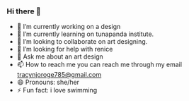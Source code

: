 ### Hi there 👋
- 🔭 I’m currently working on a design
- 🌱 I’m currently learning on tunapanda institute.
- 👯 I’m looking to collaborate on art designing.
- 🤔 I’m looking for help with renice
- 💬 Ask me about an art design
- 📫 How to reach me you can reach me through my email tracynjoroge785@gmail.com
- 😄 Pronouns: she/her
- ⚡ Fun fact: i love swimming
